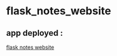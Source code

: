 # flask_notes_website
## app deployed :
[flask notes website](https://flask-notes-app123.herokuapp.com/login?next=%2F)
